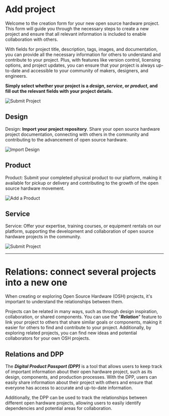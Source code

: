 # Add project
Welcome to the creation form for your new open source hardware project. This form will guide you through the necessary steps to create a new project and ensure that all relevant information is included to enable collaboration with others.

With fields for project title, description, tags, images, and documentation, you can provide all the necessary information for others to understand and contribute to your project. Plus, with features like version control, licensing options, and project updates, you can ensure that your project is always up-to-date and accessible to your community of makers, designers, and engineers.

**Simply select whether your project is a _design_, _service_, or _product_, and fill out the relevant fields with your project details.**

![Submit Project](../../_media/user-manual/screenshot_ru/createproject.png)

## Design
Design: **Import your project repository**. Share your open source hardware project documentation, connecting with others in the community and contributing to the advancement of open source hardware.

![Import Design](../../_media/user-manual/screenshot_ru/createprojectdesign.png)


## Product 
Product: Submit your completed physical product to our platform, making it available for pickup or delivery and contributing to the growth of the open source hardware movement.

![Add a Product](../../_media/user-manual/screenshot_ru/createprojectproduct.png)


## Service
Service: Offer your expertise, training courses, or equipment rentals on our platform, supporting the development and collaboration of open source hardware projects in the community.

![Submit Project](../../_media/user-manual/screenshot_ru/createprojectservice.png)


------

# Relations: connect several projects into a new one 
When creating or exploring Open Source Hardware (OSH) projects, it's important to understand the relationships between them. 

Projects can be related in many ways, such as through design inspiration, collaboration, or shared components. You can use the "**_Relation_**" feature to link your project to others that share similar goals or components, making it easier for others to find and contribute to your project. Additionally, by exploring related projects, you can find new ideas and potential collaborators for your own OSH projects.

## Relations and DPP
The **_Digital Product Passport (DPP)_** is a tool that allows users to keep track of important information about their open hardware project, such as its design, components, and production processes. With the DPP, users can easily share information about their project with others and ensure that everyone has access to accurate and up-to-date information. 

Additionally, the DPP can be used to track the relationships between different open hardware projects, allowing users to easily identify dependencies and potential areas for collaboration.